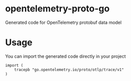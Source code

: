 # opentelemetry-proto-go
Generated code for OpenTelemetry protobuf data model

# Usage
You can import the generated code directly in your project
```
import (
	tracepb "go.opentelemetry.io/proto/otlp/trace/v1"
)
```
